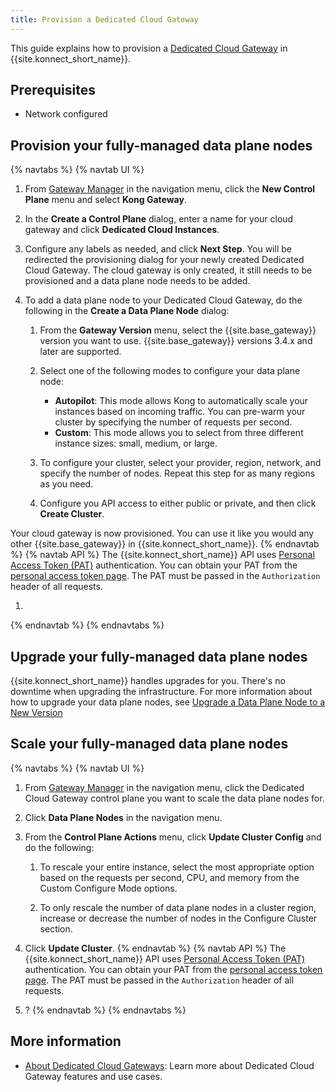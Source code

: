 ```yaml
---
title: Provision a Dedicated Cloud Gateway
---
```


This guide explains how to provision a [Dedicated Cloud Gateway](/konnect/dedicated-cloud-gateways/) in {{site.konnect_short_name}}.

## Prerequisites

* Network configured

## Provision your fully-managed data plane nodes

{% navtabs %}
{% navtab UI %}
1. From [Gateway Manager](https://cloud.konghq.com/gateway-manager) in the navigation menu, click the **New Control Plane** menu and select **Kong Gateway**.

1. In the **Create a Control Plane** dialog, enter a name for your cloud gateway and click **Dedicated Cloud Instances**.

1. Configure any labels as needed, and click **Next Step**. 
    You will be redirected the provisioning dialog for your newly created Dedicated Cloud Gateway. The cloud gateway is only created, it still needs to be provisioned and a data plane node needs to be added.

1. To add a data plane node to your Dedicated Cloud Gateway, do the following in the **Create a Data Plane Node** dialog:

    1. From the **Gateway Version** menu, select the {{site.base_gateway}} version you want to use. 
        {{site.base_gateway}} versions 3.4.x and later are supported.

    1. Select one of the following modes to configure your data plane node:
        * **Autopilot**: This mode allows Kong to automatically scale your instances based on incoming traffic. You can pre-warm your cluster by specifying the number of requests per second. 
        * **Custom**: This mode allows you to select from three different instance sizes: small, medium, or large.

    1. To configure your cluster, select your provider, region, network, and specify the number of nodes. Repeat this step for as many regions as you need. <!-- why would you want multiple regions? Would you ever want two or more of the same region? Why?-->

    1. Configure you API access to either public or private, and then click **Create Cluster**. 

Your cloud gateway is now provisioned. You can use it like you would any other {{site.base_gateway}} in {{site.konnect_short_name}}.
{% endnavtab %}
{% navtab API %}
The {{site.konnect_short_name}} API uses [Personal Access Token (PAT)](/konnect/api/#authentication) authentication. You can obtain your PAT from the [personal access token page](https://cloud.konghq.com/global/account/tokens). The PAT must be passed in the `Authorization` header of all requests.

1. 
{% endnavtab %}
{% endnavtabs %}

## Upgrade your fully-managed data plane nodes

{{site.konnect_short_name}} handles upgrades for you. There's no downtime when upgrading the infrastructure. For more information about how to upgrade your data plane nodes, see [Upgrade a Data Plane Node to a New Version](/konnect/gateway-manager/data-plane-nodes/upgrade/)

## Scale your fully-managed data plane nodes

{% navtabs %}
{% navtab UI %}
1. From [Gateway Manager](https://cloud.konghq.com/gateway-manager) in the navigation menu, click the Dedicated Cloud Gateway control plane you want to scale the data plane nodes for.

1. Click **Data Plane Nodes** in the navigation menu.

1. From the **Control Plane Actions** menu, click **Update Cluster Config** and do the following:

    1. To rescale your entire instance, select the most appropriate option based on the requests per second, CPU, and memory from the Custom Configure Mode options.

    1. To only rescale the number of data plane nodes in a cluster region, increase or decrease the number of nodes in the Configure Cluster section. 

1. Click **Update Cluster**.
{% endnavtab %}
{% navtab API %}
The {{site.konnect_short_name}} API uses [Personal Access Token (PAT)](/konnect/api/#authentication) authentication. You can obtain your PAT from the [personal access token page](https://cloud.konghq.com/global/account/tokens). The PAT must be passed in the `Authorization` header of all requests.

1. ? 
{% endnavtab %}
{% endnavtabs %}

## More information

* [About Dedicated Cloud Gateways](/konnect/dedicated-cloud-gateways/): Learn more about Dedicated Cloud Gateway features and use cases.